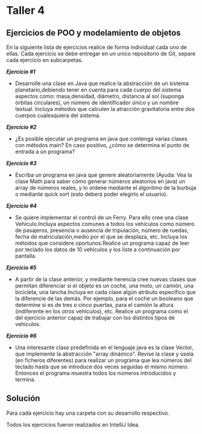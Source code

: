 # Taller 4
## Ejercicios de POO y modelamiento de objetos

En la siguiente lista de ejercicios realice de forma individual cada uno de ellas. Cada ejercicio se debe entregar 
en un unico repositorio de Git, separe cada ejercicio en subcarpetas.


***Ejercicio #1***
* Desarrolle una clase en Java que realice la abstracción de un sistema planetario,debiendo tener en cuenta para cada 
cuerpo del sistema aspectos como: masa,densidad, diámetro, distancia al sol (suponga órbitas circulares), un número 
de identificador único y un nombre textual. Incluya métodos que calculen la atracción gravitatoria entre dos 
cuerpos cualesquiera del sistema.

  
***Ejercicio #2***
* ¿Es posible ejecutar un programa en java que contenga varias clases con métodos main? En caso positivo, ¿cómo se 
determina el punto de entrada a un programa?

  
***Ejercicio #3***
* Escriba un programa en java que genere aleatoriamente (Ayuda: Vea la clase Math para saber cómo generar números 
aleatorios en java) un array de números reales, y lo ordene mediante el algoritmo de la burbuja o mediante quick sort (esto deberá poder elegirlo el usuario).

  
***Ejercicio #4***
* Se quiere implementar el control de un Ferry. Para ello cree una clase Vehículo.Incluya aspectos comunes a todos 
los vehículos como número de pasajeros, presencia o ausencia de tripulación, número de ruedas, fecha de matriculación,medio por el que se desplaza, etc. Incluya los métodos que considere oportunos.Realice un programa capaz de leer por teclado los datos de 10 vehículos y los liste a continuación por pantalla.

  
***Ejercicio #5***
* A partir de la clase anterior, y mediante herencia cree nuevas clases que permitan diferenciar si el objeto es un 
coche, una moto, un camión, una bicicleta, una lancha.Incluya en cada clase algún atributo específico que la diferencie de las demás. Por ejemplo, para el coche un booleano que determine si es de tres o cinco puertas, para el camión la altura (indiferente en los otros vehículos), etc. Realice un programa como el del ejercicio anterior capaz de trabajar con los distintos tipos de vehículos.

  
***Ejercicio #6***
* Una interesante clase predefinida en el lenguaje java es la clase Vector, que implemente la abstracción "array 
dinámico". Revise la clase y úsela (en ficheros diferentes) para realizar un programa que lea números del teclado hasta que se introduce dos veces seguidas el mismo número. Entonces el programa muestra todos los números introducidos y termina.


## Solución
Para cada ejercicio hay una 
carpeta con su desarrollo respectivo.


Todos los ejercicios fueron realizados en IntelliJ Idea.
